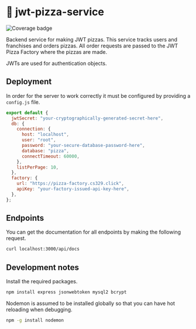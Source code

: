 # 🍕 jwt-pizza-service

![Coverage badge](https://pizza-factory.cs329.click/api/badge/mericar/jwtpizzaservicecoverage)

Backend service for making JWT pizzas. This service tracks users and franchises and orders pizzas. All order requests are passed to the JWT Pizza Factory where the pizzas are made.

JWTs are used for authentication objects.

## Deployment

In order for the server to work correctly it must be configured by providing a `config.js` file.

```js
export default {
  jwtSecret: "your-cryptographically-generated-secret-here",
  db: {
    connection: {
      host: "localhost",
      user: "root",
      password: "your-secure-database-password-here",
      database: "pizza",
      connectTimeout: 60000,
    },
    listPerPage: 10,
  },
  factory: {
    url: "https://pizza-factory.cs329.click",
    apiKey: "your-factory-issued-api-key-here",
  },
};
```

## Endpoints

You can get the documentation for all endpoints by making the following request.

```sh
curl localhost:3000/api/docs
```

## Development notes

Install the required packages.

```sh
npm install express jsonwebtoken mysql2 bcrypt
```

Nodemon is assumed to be installed globally so that you can have hot reloading when debugging.

```sh
npm -g install nodemon
```
